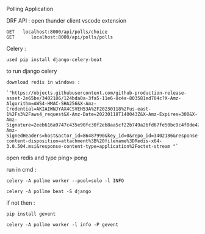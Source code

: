 Polling Application

DRF API : open thunder client vscode extension

```
GET   localhost:8000/api/polls/choice
GET 	 localhost:8000/api/polls/polls
```

Celery :

    used pip install django-celery-beat

to run django celery

    download redis in windows :

    `"https://objects.githubusercontent.com/github-production-release-asset-2e65be/3402186/124bda0a-3fa5-11e6-8c4a-803581ed704c?X-Amz-Algorithm=AWS4-HMAC-SHA256&X-Amz-Credential=AKIAIWNJYAX4CSVEH53A%2F20230118%2Fus-east-1%2Fs3%2Faws4_request&X-Amz-Date=20230118T140043Z&X-Amz-Expires=300&X-Amz-Signature=2eeb616a9747c435e90fc30f2eb8aa5cf22b749a26fd67fe50bc9c4f0de42198&X-Amz-SignedHeaders=host&actor_id=86487990&key_id=0&repo_id=3402186&response-content-disposition=attachment%3B%20filename%3DRedis-x64-3.0.504.msi&response-content-type=application%2Foctet-stream "`

open redis and type ping> pong

run in cmd :

    celery -A pollme worker --pool=solo -l INFO

    celery -A pollme beat -S django

if not then :

    pip install gevent

    celery -A pollme worker -l info -P gevent
